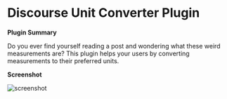 # **Discourse Unit Converter** Plugin

**Plugin Summary**

Do you ever find yourself reading a post and wondering what these weird measurements are? This plugin helps your users by converting measurements to their preferred units.

**Screenshot**

![screenshot](https://github.com/user-attachments/assets/5238ad8e-f726-4ade-905c-60fa717c538d)
